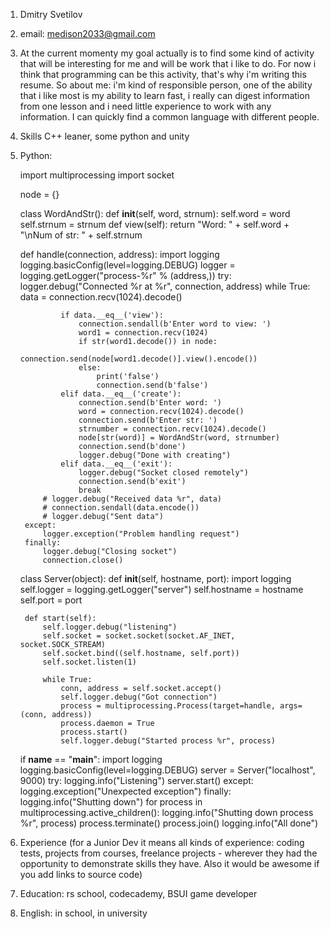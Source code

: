 1. Dmitry Svetilov
2. email: medison2033@gmail.com
3. At the current momenty my goal actually is to find some kind of activity that will be interesting for me and will be work that i like to do. For now i think that programming can be this activity, that's why i'm writing this resume. So about me: i'm kind of responsible person, one of the ability that i like most is my ability to learn fast, i really can digest information from one lesson and i need little experience to work with any information. I can quickly find a common language with different people.
4. Skills C++ leaner, some python and unity
5. Python: 

    import multiprocessing
    import socket



    node = {}

    class WordAndStr():
        def __init__(self, word, strnum):
            self.word = word
            self.strnum = strnum
        def view(self):
            return "Word: " + self.word + "\nNum of str: " + self.strnum


    def handle(connection, address):
        import logging
        logging.basicConfig(level=logging.DEBUG)
        logger = logging.getLogger("process-%r" % (address,))
        try:
            logger.debug("Connected %r at %r", connection, address)
            while True:
                data = connection.recv(1024).decode()

                if data.__eq__('view'):
                    connection.sendall(b'Enter word to view: ')
                    word1 = connection.recv(1024)
                    if str(word1.decode()) in node:
                        connection.send(node[word1.decode()].view().encode())
                    else:
                        print('false')
                        connection.send(b'false')
                elif data.__eq__('create'):
                    connection.send(b'Enter word: ')
                    word = connection.recv(1024).decode()
                    connection.send(b'Enter str: ')
                    strnumber = connection.recv(1024).decode()
                    node[str(word)] = WordAndStr(word, strnumber)
                    connection.send(b'done')
                    logger.debug("Done with creating")
                elif data.__eq__('exit'):
                    logger.debug("Socket closed remotely")
                    connection.send(b'exit')
                    break
            # logger.debug("Received data %r", data)
            # connection.sendall(data.encode())
            # logger.debug("Sent data")
        except:
            logger.exception("Problem handling request")
        finally:
            logger.debug("Closing socket")
            connection.close()

    class Server(object):
        def __init__(self, hostname, port):
            import logging
            self.logger = logging.getLogger("server")
            self.hostname = hostname
            self.port = port

        def start(self):
            self.logger.debug("listening")
            self.socket = socket.socket(socket.AF_INET, socket.SOCK_STREAM)
            self.socket.bind((self.hostname, self.port))
            self.socket.listen(1)

            while True:
                conn, address = self.socket.accept()
                self.logger.debug("Got connection")
                process = multiprocessing.Process(target=handle, args=(conn, address))
                process.daemon = True
                process.start()
                self.logger.debug("Started process %r", process)

    if __name__ == "__main__":
        import logging
        logging.basicConfig(level=logging.DEBUG)
        server = Server("localhost", 9000)
        try:
            logging.info("Listening")
            server.start()
        except:
            logging.exception("Unexpected exception")
        finally:
            logging.info("Shutting down")
            for process in multiprocessing.active_children():
                logging.info("Shutting down process %r", process)
                process.terminate()
                process.join()
        logging.info("All done")
6. Experience (for a Junior Dev it means all kinds of experience: coding tests, projects from courses,
freelance projects - wherever they had the opportunity to demonstrate skills they have.
Also it would be awesome if you add links to source code)
7. Education: rs school, codecademy, BSUI game developer
8. English: in school, in university